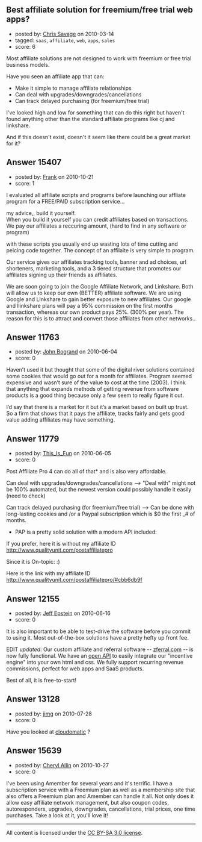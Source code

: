 ## Best affiliate solution for freemium/free trial web apps?

- posted by: [Chris Savage](https://stackexchange.com/users/-1/2457-chris-savage) on 2010-03-14
- tagged: `saas`, `affiliate`, `web`, `apps`, `sales`
- score: 6

Most affiliate solutions are not designed to work with freemium or free trial business models. 

Have you seen an affiliate app that can:   

 - Make it simple to manage affiliate relationships  
 - Can deal with upgrades/downgrades/cancellations  
 - Can track delayed purchasing (for freemium/free trial)

I've looked high and low for something that can do this right but haven't found anything other than the standard affiliate programs like cj and linkshare.

And if this doesn't exist, doesn't it seem like there could be a great market for it?


## Answer 15407

- posted by: [Frank](https://stackexchange.com/users/-1/4858-frank) on 2010-10-21
- score: 1

I evaluated all affiliate scripts and programs before launching our affliate program for a FREE/PAID subscription service...

my advice,, build it yourself.  
When you build it yourself you can credit affiliates based on transactions.  We pay our affiliates a reccuring amount,  (hard to find in any software or program)

with these scripts you usually end up wasting lots of time cutting and peicing code together.  The concept of an affilaite is very simple to program.

Our service gives our affiliates tracking tools, banner and ad choices, url shorteners, marketing tools, and a 3 tiered structure that promotes our affiliates signing up their friends as affiliates.  

We are soon going to join the Google Affiliate Network, and Linkshare.  Both will allow us to keep our own (BETTER) affiliate software.  We are using Google and LInkshare to gain better exposure to new affiliates.  Our google and llinkshare plans will pay a 95% commission on the first months transaction, whereas our own product pays 25%.  (300% per year).  The reason for this is to attract and convert those affiliates from other networks..




## Answer 11763

- posted by: [John Bogrand](https://stackexchange.com/users/-1/3577-john-bogrand) on 2010-06-04
- score: 0

Haven’t used it but thought that some of the digital river solutions contained some cookies that would go out for a month for affiliates.  Program seemed expensive and wasn’t sure of the value to cost at the time (2003).  I think that anything that expands methods of getting revenue from software products is a good thing because only a few seem to really figure it out.  

I’d say that there is a market for it but it’s a market based on built up trust.  So a firm that shows that it pays the affiliate, tracks fairly and gets good value adding affiliates may have something.  



## Answer 11779

- posted by: [This_Is_Fun](https://stackexchange.com/users/-1/3591-this-is-fun) on 2010-06-05
- score: 0

Post Affiliate Pro 4 can do all of that* and is also very affordable. 

Can deal with upgrades/downgrades/cancellations --> "Deal with" might not be 100% automated, but the newest version could possibly handle it easily (need to check)

Can track delayed purchasing (for freemium/free trial) --> Can be done with long-lasting cookies and /or a Paypal subscription which is $0 the first _# of months.

 - PAP is a pretty solid solution with a
   modern API included:

If you prefer, here it is without my affiliate ID
http://www.qualityunit.com/postaffiliatepro

Since it is On-topic: :)

Here is the link with my affiliate ID
http://www.qualityunit.com/postaffiliatepro/#cbb6db9f




## Answer 12155

- posted by: [Jeff Epstein](https://stackexchange.com/users/-1/3666-jeff-epstein) on 2010-06-16
- score: 0

<p>It is also important to be able to test-drive the software before you commit to using it.  Most out-of-the-box solutions have a pretty hefty up front fee. </p>

<p>EDIT <em>updated</em>:  Our custom affiliate and referral software -- <a href="http://zferral.com" rel="nofollow">zferral.com</a> -- is now fully functional.  We have an <a href="http://zferral.com/api-docs" rel="nofollow">open API</a> to easily integrate our "incentive engine" into your own html and css.  We fully support recurring revenue commissions, perfect for web apps and SaaS products.</p>

<p>Best of all, it is free-to-start!</p>



## Answer 13128

- posted by: [jimg](https://stackexchange.com/users/-1/2380-jimg) on 2010-07-28
- score: 0

<p>Have you looked at <a href="http://flow.cloudomatic.com/" rel="nofollow">cloudomatic</a> ?</p>



## Answer 15639

- posted by: [Cheryl Allin](https://stackexchange.com/users/-1/5047-cheryl-allin) on 2010-10-27
- score: 0

I've been using Amember for several years and it's terrific. I have a subscription service with a Freemium plan as well as a membership site that also offers a Freemium plan and Amember can handle it all. Not only does it allow easy affiliate network management, but also coupon codes, autoresponders, upgrades, downgrades, cancellations, trial prices, one time purchases. Take a look at it, you'll love it!



---

All content is licensed under the [CC BY-SA 3.0 license](https://creativecommons.org/licenses/by-sa/3.0/).
